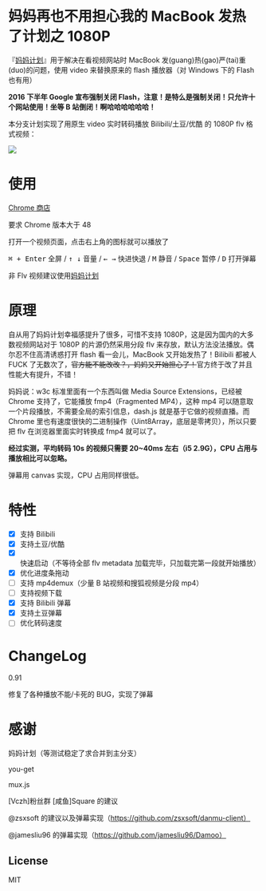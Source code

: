# 妈妈再也不用担心我的 MacBook 发热了计划之 1080P

『[妈妈计划](https://github.com/zythum/mama2/)』用于解决在看视频网站时 MacBook 发(guang)热(gao)严(tai)重(duo)的问题，使用 video 来替换原来的 flash 播放器（对 Windows 下的 Flash 也有用）

**2016 下半年 Google 宣布强制关闭 Flash，注意！是特么是强制关闭！只允许十个网站使用！坐等 B 站倒闭！啊哈哈哈哈哈哈！**

本分支计划实现了用原生 video 实时转码播放 Bilibili/土豆/优酷 的 1080P flv 格式视频：

![](https://raw.githubusercontent.com/nareix/mama-hd/master/screenshot.png)

# 使用

[Chrome 商店](https://chrome.google.com/webstore/detail/mama-hd/hoihfdmeofbkbbjpieicemdhmjgfdihm?hl=zh-CN&gl=ID)

要求 Chrome 版本大于 48

打开一个视频页面，点击右上角的图标就可以播放了

 <kbd>⌘ + Enter</kbd> 全屏 / <kbd>↑ ↓</kbd> 音量 / <kbd>← →</kbd> 快进快退 / <kbd>M</kbd> 静音 / <kbd>Space</kbd> 暂停 / <kbd>D</kbd> 打开弹幕

非 Flv 视频建议使用[妈妈计划](https://github.com/zythum/mama2/)

# 原理

自从用了妈妈计划幸福感提升了很多，可惜不支持 1080P，这是因为国内的大多数视频网站对于 1080P 的片源仍然采用分段 flv 来存放，默认方法没法播放。偶尔忍不住高清诱惑打开 flash 看一会儿，MacBook 又开始发热了！Bilibili 都被人 FUCK 了无数次了，~~官方能不能改改？，妈妈又开始担心了！~~官方终于改了并且性能大有提升，不错！

妈妈说：w3c 标准里面有一个东西叫做 Media Source Extensions，已经被 Chrome 支持了，它能播放 fmp4（Fragmented MP4），这种 mp4 可以随意取一个片段播放，不需要全局的索引信息，dash.js 就是基于它做的视频直播。而 Chrome 里也有速度很快的二进制操作（Uint8Array，底层是零拷贝），所以只要把 flv 在浏览器里面实时转换成 fmp4 就可以了。

**经过实测，平均转码 10s 的视频只需要 20~40ms 左右（i5 2.9G），CPU 占用与播放相比可以忽略。**

弹幕用 canvas 实现，CPU 占用同样很低。

# 特性

- [x] 支持 Bilibili
- [x] 支持土豆/优酷
- [x] 快速启动（不等待全部 flv metadata 加载完毕，只加载完第一段就开始播放）
- [x] 优化进度条拖动
- [ ] 支持 mp4demux（少量 B 站视频和搜狐视频是分段 mp4）
- [ ] 支持视频下载
- [x] 支持 Bilibili 弹幕
- [x] 支持土豆弹幕
- [ ] 优化转码速度

# ChangeLog

0.91

修复了各种播放不能/卡死的 BUG，实现了弹幕

# 感谢

妈妈计划（等测试稳定了求合并到主分支）

you-get

mux.js

[Vczh]粉丝群 [咸鱼]Square 的建议

@zsxsoft 的建议以及弹幕实现（https://github.com/zsxsoft/danmu-client）

@jamesliu96 的弹幕实现（https://github.com/jamesliu96/Damoo）

## License

MIT
